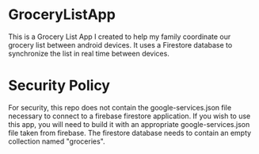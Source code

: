 # GroceryListApp
This is a Grocery List App I created to help my family coordinate our grocery list between android devices. It uses a Firestore database to synchronize the list in real time between devices. 

# Security Policy
For security, this repo does not contain the google-services.json file necessary to connect to a firebase firestore application.
If you wish to use this app, you will need to build it with an appropriate google-services.json file taken from firebase.
The firestore database needs to contain an empty collection named "groceries". 
